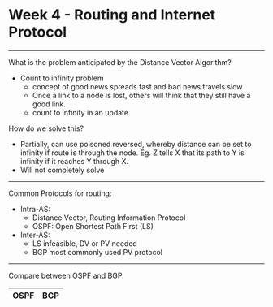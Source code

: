# Week 4 - Routing and Internet Protocol


---
What is the problem anticipated by the Distance Vector
Algorithm?
- Count to infinity problem
    - concept of good news spreads fast and
    bad news travels slow
    - Once a link to a node is lost, others will 
    think that they still have a good link.
    - count to infinity in an update


How do we solve this?
- Partially, can use poisoned reversed, whereby 
distance can be set to infinity if route is 
through the node. Eg. Z tells X that its
path to Y is infinity if it reaches Y through X.
- Will not completely solve


---
Common Protocols for routing:
- Intra-AS:
    - Distance Vector, Routing Information Protocol
    - OSPF: Open Shortest Path First (LS)
- Inter-AS:
    - LS infeasible, DV or PV needed
    - BGP most commonly used PV protocol
    
    
    
---
Compare between OSPF and BGP

| OSPF | BGP |
| --- | --- |
